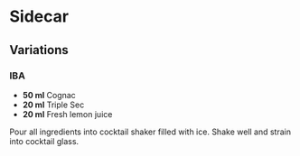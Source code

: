 # Sidecar

## Variations

### IBA

* **50 ml** Cognac
* **20 ml** Triple Sec
* **20 ml** Fresh lemon juice

Pour all ingredients into cocktail shaker filled with ice. Shake well and strain into cocktail glass.

